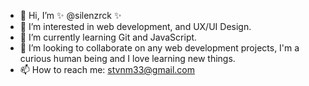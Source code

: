 - 👋 Hi, I’m ✨  @silenzrck  ✨
- 👀 I’m interested in web development, and UX/UI Design.
- 🌱 I’m currently learning Git and JavaScript.
- 💞️ I’m looking to collaborate on any web development projects, I'm a curious human being and I love learning new things.
- 📫 How to reach me: stvnm33@gmail.com

<!---
silenzrck/silenzrck is a ✨ special ✨ repository because its `README.md` (this file) appears on your GitHub profile.
You can click the Preview link to take a look at your changes.
--->
